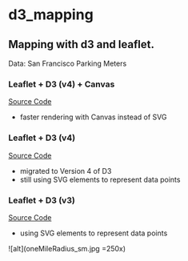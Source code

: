 # d3_mapping

## Mapping with d3 and leaflet.

Data: San Francisco Parking Meters


### Leaflet + D3 (v4) + Canvas
[Source Code](https://github.com/kristin-henry-sf/d3_mapping/tree/master/sfParkingMetersMap_d3v4_canvas)
* faster rendering with Canvas instead of SVG


### Leaflet + D3 (v4)
[Source Code](https://github.com/kristin-henry-sf/d3_mapping/tree/master/sfParkingMetersMap_d3v4)
* migrated to Version 4 of D3
* still using SVG elements to represent data points


### Leaflet + D3 (v3)
[Source Code](https://github.com/kristin-henry-sf/d3_mapping/tree/master/sfParkingMetersMap)
* using SVG elements to represent data points

![alt](oneMileRadius_sm.jpg =250x)

